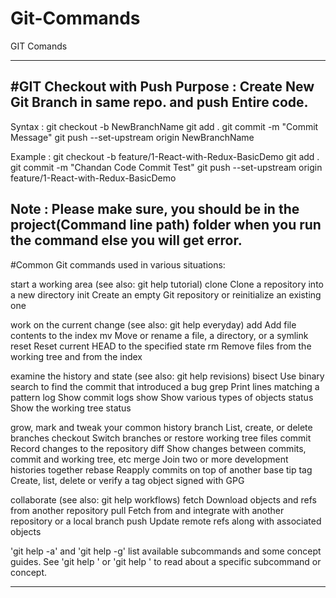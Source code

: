 # Git-Commands
GIT Comands


-------------------------------------------------------------------------------------------------------------------
#GIT Checkout with Push
Purpose : Create New Git Branch in same repo. and push Entire code.
-------------------------
Syntax :
git checkout -b NewBranchName
git add .
git commit -m "Commit Message"
git push --set-upstream origin NewBranchName

Example :
git checkout -b feature/1-React-with-Redux-BasicDemo
git add .
git commit -m "Chandan Code Commit Test"
git push --set-upstream origin feature/1-React-with-Redux-BasicDemo

Note : Please make sure, you should be in the project(Command line path) folder when you run the command else you will get error.
-------------------------------------------------------------------------------------------------------------------

#Common Git commands used in various situations:

start a working area (see also: git help tutorial)
   clone      Clone a repository into a new directory
   init       Create an empty Git repository or reinitialize an existing one

work on the current change (see also: git help everyday)
   add        Add file contents to the index
   mv         Move or rename a file, a directory, or a symlink
   reset      Reset current HEAD to the specified state
   rm         Remove files from the working tree and from the index

examine the history and state (see also: git help revisions)
   bisect     Use binary search to find the commit that introduced a bug
   grep       Print lines matching a pattern
   log        Show commit logs
   show       Show various types of objects
   status     Show the working tree status

grow, mark and tweak your common history
   branch     List, create, or delete branches
   checkout   Switch branches or restore working tree files
   commit     Record changes to the repository
   diff       Show changes between commits, commit and working tree, etc
   merge      Join two or more development histories together
   rebase     Reapply commits on top of another base tip
   tag        Create, list, delete or verify a tag object signed with GPG

collaborate (see also: git help workflows)
   fetch      Download objects and refs from another repository
   pull       Fetch from and integrate with another repository or a local branch
   push       Update remote refs along with associated objects

'git help -a' and 'git help -g' list available subcommands and some
concept guides. See 'git help <command>' or 'git help <concept>'
to read about a specific subcommand or concept.
  
  --------------------------------------------------------------------------------------------
  
